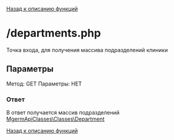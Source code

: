 [Назад к описанию функций](/docs/usage.md)

# /departments.php

Точка входа, для получения массива подразделений клиники

## Параметры

Метод: GET
Параметры: НЕТ

### Ответ

В ответ получается массив подразделений [MgermApiClasses\Classes\Department](/src/Classes/Department.php)

[Назад к описанию функций](/docs/usage.md)
